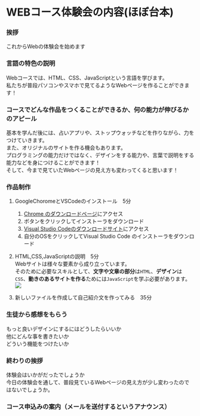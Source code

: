 # WEBコース体験会の内容(ほぼ台本)
### 挨拶

これからWebの体験会を始めます


### 言語の特色の説明

Webコースでは、HTML、CSS、JavaScriptという言語を学びます。  
私たちが普段パソコンやスマホで見てるようなWebページを作ることができます！  


### コースでどんな作品をつくることができるか、何の能力が伸びるかのアピール

基本を学んだ後には、占いアプリや、ストップウォッチなどを作りながら、力をつけていきます。  
また、オリジナルのサイトを作る機会もあります。  
プログラミングの能力だけではなく、デザインをする能力や、言葉で説明をする能力などを身につけることができます！  
そして、今まで見ていたWebページの見え方も変わってくると思います！  


### 作品制作

1. GoogleChoromeとVSCodeのインストール　5分  
    1. [Chrome のダウンロードページ](https://www.google.com/chrome/)にアクセス
    2. ボタンをクリックしてインストーラをダウンロード
    3. [Visual Studio Codeのダウンロードサイト](https://code.visualstudio.com/download)にアクセス
    4. 自分のOSをクリックしてVisual Studio Code のインストーラをダウンロード
2. HTML,CSS,JavaScriptの説明　5分  
    Webサイトは様々な要素から成り立っています。  
    そのために必要なスキルとして、**文字や文章の部分**は`HTML`、**デザイン**は`CSS`、**動きのあるサイトを作る**ためには`JavaScript`を学ぶ必要があります。  
    ![](https://product-core-test.s3-ap-northeast-1.amazonaws.com/textbook62/2020071711072220.png)

3. 新しいファイルを作成して自己紹介文を作ってみる　35分

### 生徒から感想をもらう

もっと良いデザインにするにはどうしたらいいか  
他にどんな事を書きたいか  
どういう機能をつけたいか  

### 終わりの挨拶

体験会はいかがだったでしょうか  
今日の体験会を通して、普段見ているWebページの見え方が少し変わったのではないでしょうか。  


### コース申込みの案内（メールを送付するというアナウンス）
